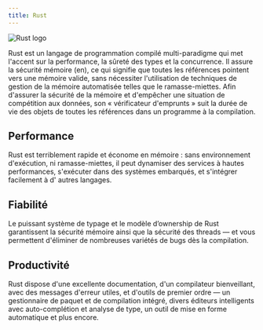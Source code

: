 ```yaml
---
title: Rust
---
```


![Rust logo](/Rapport-de-formation/rust-logo.svg)

Rust est un langage de programmation compilé multi-paradigme qui met l'accent sur la performance, la sûreté des types et
la concurrence. Il assure la sécurité mémoire (en), ce qui signifie que toutes les références pointent vers une mémoire
valide, sans nécessiter l'utilisation de techniques de gestion de la mémoire automatisée telles que le ramasse-miettes.
Afin d'assurer la sécurité de la mémoire et d'empêcher une situation de compétition aux données, son « vérificateur
d'emprunts » suit la durée de vie des objets de toutes les références dans un programme à la compilation.

## Performance

Rust est terriblement rapide et économe en mémoire : sans environnement d'exécution, ni ramasse-miettes, il peut
dynamiser des services à hautes performances, s'exécuter dans des systèmes embarqués, et s'intégrer facilement à d'
autres langages.

## Fiabilité

Le puissant système de typage et le modèle d’ownership de Rust garantissent la sécurité mémoire ainsi que la sécurité
des threads — et vous permettent d'éliminer de nombreuses variétés de bugs dès la compilation.

## Productivité

Rust dispose d'une excellente documentation, d'un compilateur bienveillant, avec des messages d'erreur utiles, et
d'outils de premier ordre — un gestionnaire de paquet et de compilation intégré, divers éditeurs intelligents avec
auto-complétion et analyse de type, un outil de mise en forme automatique et plus encore. 